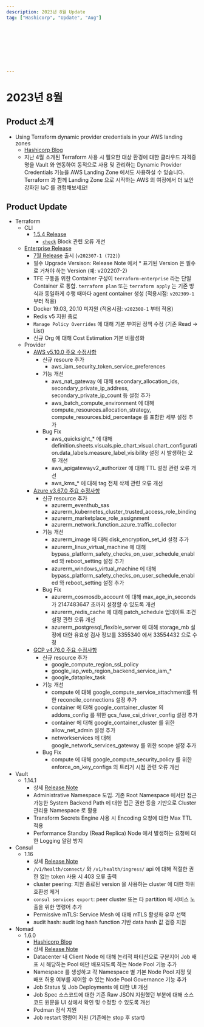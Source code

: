 ```yaml
---
description: 2023년 8월 Update
tag: ["Hashicorp", "Update", "Aug"]









---
```


# 2023년 8월



## Product 소개

- Using Terraform dynamic provider credentials in your AWS landing zones
  - [Hashicorp Blog](https://www.hashicorp.com/blog/using-terraform-dynamic-provider-credentials-in-your-aws-landing-zones)
  - 지난 4월 소개된 Terraform 사용 시 필요한 대상 환경에 대한 클라우드 자격증명을 Vault 와 연동하여 동적으로 사용 및 관리하는 Dynamic Provider Credentials 기능을 AWS Landing Zone 에서도 사용하실 수 있습니다. Terraform 과 함께 Landing Zone 으로 시작하는 AWS 의 여정에서 더 보안 강화된 IaC 를 경험해보세요!



## Product Update

- Terraform
  - CLI
    - [1.5.4 Release](https://github.com/hashicorp/terraform/releases/tag/v1.5.4)
      - [`check`](https://developer.hashicorp.com/terraform/language/checks) Block 관련 오류 개선
  - [Enterprise Release](https://developer.hashicorp.com/terraform/enterprise/releases)
    - [7월 Release](https://developer.hashicorp.com/terraform/enterprise/releases/2023/v202307-1) 출시 (`v202307-1 (722)`)
    - 필수 Upgrade Versison: Release Note 에서 * 표기된 Version 은 필수로 거쳐야 하는 Version (예: v202207-2)
    - TFE 구동을 위한 Container 구성이  `terraform-enterprise` 라는 단일 Container 로 통합. `terraform plan` 또는 `terraform apply` 는 기존 방식과 동일하게 수행 때마다 agent container 생성 (적용시점: `v202309-1` 부터 적용)
    - Docker 19.03, 20.10 미지원 (적용시점: `v202308-1` 부터 적용)
    - Redis v5 지원 종료
    - `Manage Policy Overrides` 에 대해 기본 부여된 정책 수정 (기존 Read -> List)
    - 신규 Org 에 대해 Cost Estimation 기본 비활성화 
  - Provider
    - [AWS v5.10.0 주요 수정사항](https://github.com/hashicorp/terraform-provider-aws/releases/tag/v5.10.0)
      - 신규 resoure 추가
        - aws_iam_security_token_service_preferences
      - 기능 개선
        - aws_nat_gateway 에 대해 secondary_allocation_ids, secondary_private_ip_address, secondary_private_ip_count 등 설정 추가
        - aws_batch_compute_environment 에 대해 compute_resources.allocation_strategy,  compute_resources.bid_percentage 를 포함한 세부 설정 추가
      - Bug Fix
        - aws_quicksight_* 에 대해 definition.sheets.visuals.pie_chart_visual.chart_configuration.data_labels.measure_label_visibility 설정 시 발생하는 오류 개선
        - aws_apigatewayv2_authorizer 에 대해 TTL 설정 관련 오류 개선
        - aws_kms_* 에 대해 tag 전체 삭제 관련 오류 개선
    - [Azure v3.67.0 주요 수정사항](https://github.com/hashicorp/terraform-provider-azurerm/releases/tag/v3.67.0)
      - 신규 resource 추가
        - azurerm_eventhub_sas
        - azurerm_kubernetes_cluster_trusted_access_role_binding
        - azurerm_marketplace_role_assignment
        - azurerm_network_function_azure_traffic_collector
      - 기능 개선
        - azurerm_image 에 대해 disk_encryption_set_id 설정 추가
        - azurerm_linux_virtual_machine 에 대해 bypass_platform_safety_checks_on_user_schedule_enabled 와 reboot_setting 설정 추가
        - azurerm_windows_virtual_machine 에 대해 bypass_platform_safety_checks_on_user_schedule_enabled 와 reboot_setting 설정 추가
      - Bug Fix
        - azurerm_cosmosdb_account 에 대해 max_age_in_seconds 가 2147483647 초까지 설정할 수 있도록 개선
        - azurerm_redis_cache 에 대해 patch_schedule 업데이트 조건 설정 관련 오류 개선
        - azurerm_postgresql_flexible_server 에 대해 storage_mb 설정에 대한 유효성 검사 정보를 3355340 에서 33554432 으로 수정
    - [GCP v4.76.0 주요 수정사항](https://github.com/hashicorp/terraform-provider-google/releases/tag/v4.76.0) 
      -  신규 resource 추가
         -  google_compute_region_ssl_policy
         -  google_iap_web_region_backend_service_iam_*
         -  google_dataplex_task
      -  기능 개선
         -  compute 에 대해 google_compute_service_attachment를 위한 reconcile_connections 설정 추가
         -  container 에 대해 google_container_cluster 의 addons_config 를 위한 gcs_fuse_csi_driver_config 설정 추가
         -  container 에 대해 google_container_cluster 를 위한 allow_net_admin 설정 추가
         -  networkservices 에 대해 google_network_services_gateway 를 위한 scope 설정 추가
      -  Bug Fix
         -  compute 에 대해 google_compute_security_policy 를 위한enforce_on_key_configs 의 트리거 시점 관련 오류 개선
- Vault
  - 1.14.1
    - 상세 [Release Note](https://github.com/hashicorp/vault/releases/tag/v1.14.1)
    - Administrative Namespace 도입. 기존 Root Namespace 에서만 접근 가능한 System Backend Path 에 대한 접근 권한 등을 기반으로 Cluster 관리용 Namespace 로 활용
    - Transform Secrets Engine 사용 시 Encoding 요청에 대한 Max TTL 적용
    - Performance Standby (Read Replica) Node 에서 발생하는 요청에 대한 Logging 알람 방지
- Consul
  - 1.16
    - 상세 [Release Note](https://github.com/hashicorp/consul/releases/tag/v1.16.0)
    - `/v1/health/connect/` 와 `/v1/health/ingress/` api 에 대해 적절한 권한 없는 token 사용 시 403 오류 출력
    - cluster peering: 지원 종료된 version 을 사용하는 cluster 에 대한 하위 호환성 제거
    - `consul services export`: peer cluster 또는 타 partition 에 서비스 노출을 위한 명령어 추가
    - Permissive mTLS: Service Mesh 에 대해 mTLS 활성화 유무 선택
    - audit hash: audit log hash function 기반 data hash 값 검증 지원
- Nomad
  - 1.6.0
    - [Hashicorp Blog](https://www.hashicorp.com/blog/nomad-1-6-adds-node-pools-ux-updates-and-more)
    - 상세 [Release Note](https://github.com/hashicorp/nomad/releases/tag/v1.6.1)
    - Datacenter 내 Client Node 에 대해 논리적 파티션으로 구분지어 Job 배포 시 해당하는 Pool 에만 배포되도록 하는 Node Pool 기능 추가
    - Namespace 를 생성하고 각 Namespace 별 기본 Node Pool 지정 및 배포 허용 여부를 제어할 수 있는 Node Pool Governance 기능 추가
    - Job Status 및 Job Deployments 에 대한 UI 개선
    - Job Spec 소스코드에 대한 기존 Raw JSON 지원했던 부분에 대해 소스코드 원문을 UI 상에서 확인 및 수정할 수 있도록 개선
    - Podman 정식 지원
    - Job restart 명령어 지원 (기존에는 stop 후 start) 
